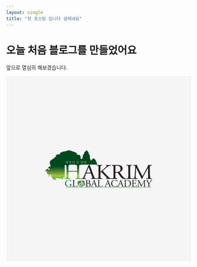 ```yaml
---
layout: single
title: "첫 포스팅 입니다 설레네요"
---
```


# 오늘 처음 블로그를 만들었어요

앞으로 열심히 해보겠습니다.

![dfb62619-b435-497a-8e9f-1e7a6f43fdee](../images/2025-09-10-first/dfb62619-b435-497a-8e9f-1e7a6f43fdee.png)
